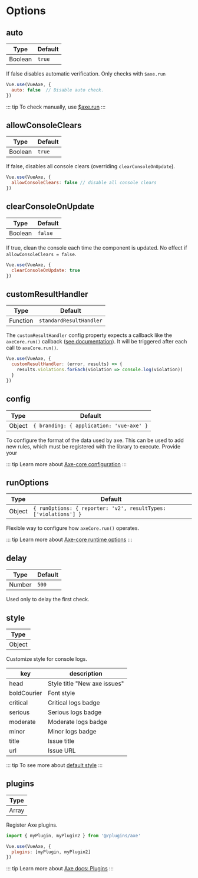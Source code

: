 # Options

## auto

| Type     | Default  |
| -------- | -------- |
| Boolean  | `true`   | 

If false disables automatic verification. Only checks with `$axe.run`


```js
Vue.use(VueAxe, {
  auto: false  // Disable auto check. 
})
```

::: tip
To check manually, use [$axe.run](/guide/api.html#run)
:::

## allowConsoleClears

| Type     | Default  |
| -------- | -------- |
| Boolean  | `true`   | 

If false, disables all console clears (overriding `clearConsoleOnUpdate`).

```js
Vue.use(VueAxe, {
  allowConsoleClears: false // disable all console clears 
})
```

## clearConsoleOnUpdate

| Type     | Default  |
| -------- | -------- |
| Boolean  | `false`  | 

If true, clean the console each time the component is updated. No effect if `allowConsoleClears = false`.

```js
Vue.use(VueAxe, {
  clearConsoleOnUpdate: true  
})
```

## customResultHandler

| Type     | Default                  |
| -------- | ------------------------ |
| Function | `standardResultHandler`  | 

The `customResultHandler` config property expects a callback like the `axeCore.run()` callback ([see documentation](https://github.com/dequelabs/axe-core/blob/master/doc/API.md#parameters-axerun)). It will be triggered after each call to `axeCore.run()`.

```js
Vue.use(VueAxe, {
  customResultHandler: (error, results) => {
    results.violations.forEach(violation => console.log(violation))
  }
})
```

## config

| Type     | Default                                  |
| -------- | ---------------------------------------- |
| Object   | `{ branding: { application: 'vue-axe' }` | 

To configure the format of the data used by axe. This can be used to add new rules, which must be registered with the library to execute.
Provide your 

::: tip
Learn more about [Axe-core configuration](https://github.com/dequelabs/axe-core/blob/master/doc/API.md#api-name-axeconfigure)
:::

## runOptions

| Type     | Default                                                         |
| -------- | --------------------------------------------------------------- |
| Object   | `{ runOptions: { reporter: 'v2', resultTypes: ['violations'] }` | 

Flexible way to configure how `axeCore.run()` operates.

::: tip
Learn more about [Axe-core runtime options](https://github.com/dequelabs/axe-core/blob/master/doc/API.md#options-parameter)
:::

## delay

| Type     | Default  |
| -------- | -------- |
| Number   | `500`    | 

Used only to delay the first check.

## style

| Type     |
| -------- |
| Object   | 

Customize style for console logs.

| key         | description                   |
| ----------- | ----------------------------- | 
| head        | Style title "New axe issues"  | 
| boldCourier | Font style                    | 
| critical    | Critical logs badge           | 
| serious     | Serious logs badge            | 
| moderate    | Moderate logs badge           | 
| minor       | Minor logs badge              | 
| title       | Issue title                   | 
| url         | Issue URL                     | 

::: tip
To see more about [default style](https://github.com/vue-a11y/vue-axe/blob/master/src/index.js#L22) 
:::

## plugins

| Type     |
| -------- |
| Array    | 

Register Axe plugins.

```js
import { myPlugin, myPlugin2 } from '@/plugins/axe'

Vue.use(VueAxe, {
  plugins: [myPlugin, myPlugin2]
})
```

::: tip
Learn more about [Axe docs: Plugins](https://github.com/dequelabs/axe-core/blob/master/doc/plugins.md)
:::
